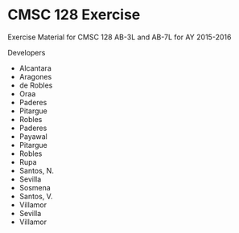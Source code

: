 # CMSC 128 Exercise

Exercise Material for CMSC 128 AB-3L and AB-7L for AY 2015-2016

Developers
* Alcantara
* Aragones
* de Robles
* Oraa
* Paderes
* Pitargue
* Robles
* Paderes
* Payawal
* Pitargue
* Robles
* Rupa
* Santos, N.
* Sevilla
* Sosmena
* Santos, V.
* Villamor
* Sevilla
* Villamor
